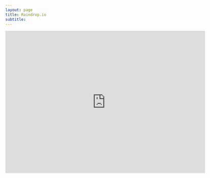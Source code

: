 ```yaml
---
layout: page
title: Raindrop.io
subtitle: 
---
```


<iframe style="border: 1; width: 125%; height: 450px;" allowfullscreen frameborder="0" src="https://raindrop.io/gpetrucci/social-links-42350973/embed"></iframe>
